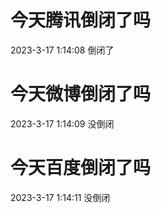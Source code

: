 # 今天腾讯倒闭了吗

2023-3-17 1:14:08 倒闭了

# 今天微博倒闭了吗

2023-3-17 1:14:09 没倒闭

# 今天百度倒闭了吗

2023-3-17 1:14:11 没倒闭

